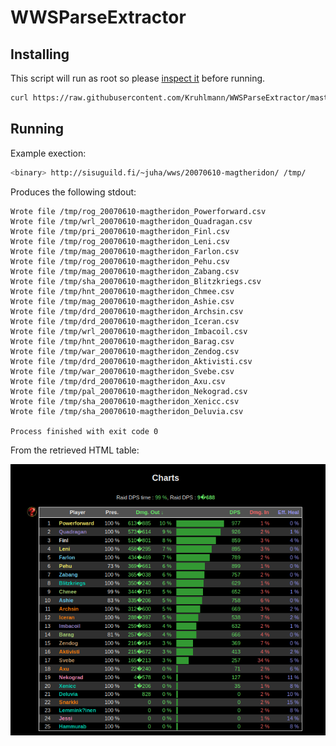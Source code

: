 # WWSParseExtractor

## Installing

This script will run as root so please [inspect it](install) before running. 

```sh
curl https://raw.githubusercontent.com/Kruhlmann/WWSParseExtractor/master/install | sudo sh
```

## Running

Example exection:

```sh
<binary> http://sisuguild.fi/~juha/wws/20070610-magtheridon/ /tmp/
```

Produces the following stdout:

```
Wrote file /tmp/rog_20070610-magtheridon_Powerforward.csv
Wrote file /tmp/wrl_20070610-magtheridon_Quadragan.csv
Wrote file /tmp/pri_20070610-magtheridon_Finl.csv
Wrote file /tmp/rog_20070610-magtheridon_Leni.csv
Wrote file /tmp/mag_20070610-magtheridon_Farlon.csv
Wrote file /tmp/rog_20070610-magtheridon_Pehu.csv
Wrote file /tmp/mag_20070610-magtheridon_Zabang.csv
Wrote file /tmp/sha_20070610-magtheridon_Blitzkriegs.csv
Wrote file /tmp/hnt_20070610-magtheridon_Chmee.csv
Wrote file /tmp/mag_20070610-magtheridon_Ashie.csv
Wrote file /tmp/drd_20070610-magtheridon_Archsin.csv
Wrote file /tmp/drd_20070610-magtheridon_Iceran.csv
Wrote file /tmp/wrl_20070610-magtheridon_Imbacoil.csv
Wrote file /tmp/hnt_20070610-magtheridon_Barag.csv
Wrote file /tmp/war_20070610-magtheridon_Zendog.csv
Wrote file /tmp/drd_20070610-magtheridon_Aktivisti.csv
Wrote file /tmp/war_20070610-magtheridon_Svebe.csv
Wrote file /tmp/drd_20070610-magtheridon_Axu.csv
Wrote file /tmp/pal_20070610-magtheridon_Nekograd.csv
Wrote file /tmp/sha_20070610-magtheridon_Xenicc.csv
Wrote file /tmp/sha_20070610-magtheridon_Deluvia.csv

Process finished with exit code 0
```

From the retrieved HTML table:

![DPS table](doc/table.png)
